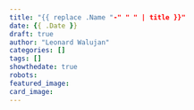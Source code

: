 ```yaml
---
title: "{{ replace .Name "-" " " | title }}"
date: {{ .Date }}
draft: true
author: "Leonard Walujan"
categories: []
tags: []
showthedate: true
robots: 
featured_image: 
card_image: 
---
```


